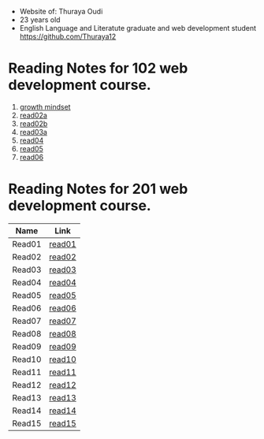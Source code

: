 * Website of: Thuraya Oudi
* 23 years old
*  English Language and Literatute graduate and web development student https://github.com/Thuraya12

# Reading Notes for 102 web development course.

1. [growth mindset](102/growthmindset.md)  
2. [read02a](102/read02a.md)
3. [read02b](102/read02b.md)
4. [read03a](102/read03a.md)
5. [read04](102/read04.md)
6. [read05](102/read05.md)
7. [read06](102/read06.md)


# Reading Notes for 201 web development course.
 | Name | Link |
| --- | ----------- |
| Read01 | [read01](201/read01.md)|
| Read02 | [read02](201/read02.md)|
| Read03 | [read03](201/read03.md)|
| Read04 | [read04](201/read04.md)|
| Read05 | [read05](201/read05.md)|
| Read06 | [read06](201/read06.md)|
| Read07 | [read07](201/read07.md)|
| Read08 | [read08](201/read08.md)|
| Read09 | [read09](201/read09.md)|
| Read10 | [read10](201/read10.md)|
| Read11 | [read11](201/read11.md)|
| Read12 | [read12](201/read12.md)|
| Read13 | [read13](201/read13.md)|
| Read14 | [read14](201/read14.md)|
| Read15 | [read15](201/read15.md)|